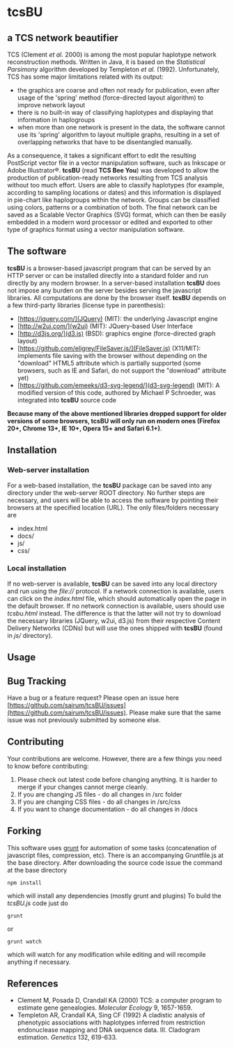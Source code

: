 # tcsBU

## a TCS network beautifier

TCS (Clement *et al.* 2000) is among the most popular haplotype network reconstruction methods. Written in Java, it is based on the *Statistical Parsimony* algorithm developed by Templeton *et al.* (1992). Unfortunately, TCS has some major limitations related with its output: 

- the graphics are coarse and often not ready for publication, even after usage of the 'spring' method (force-directed layout algorithm) to improve network layout
- there is no built-in way of classifying haplotypes and displaying that information in haplogroups
- when more than one network is present in the data, the software cannot use its 'spring' algorithm to layout multiple graphs, resulting in a set of overlapping networks that have to be disentangled manually. 


As a consequence, it takes a significant effort to edit the resulting PostScript vector file in a vector manipulation software, such as Inkscape or Adobe Illustrator&reg;. **tcsBU** (read **TCS Bee You**) was developed to allow the production of publication-ready networks resulting from TCS analysis without too much effort. Users are able to classify haplotypes (for example, according to sampling locations or dates) and this information is displayed in pie-chart like haplogroups within the network. Groups can be classified using colors, patterns or a combination of both. The final network can be saved as a Scalable Vector Graphics (SVG) format, which can then be easily embedded in a modern word processor or edited and exported to other type of graphics format using a vector manipulation software.

## The software

**tcsBU** is a browser-based javascript program that can be served by an HTTP server or can be installed directly into a standard folder and run directly by any modern browser. In a server-based installation **tcsBU** does not impose any burden on the server besides serving the javascript libraries. All computations are done by the browser itself. **tcsBU** depends on a few third-party libraries (license type in parenthesis):

- [https://jquery.com/](JQuery) (MIT): the underlying Javascript engine
- [http://w2ui.com/](w2ui) (MIT): JQuery-based User Interface
- [http://d3js.org/](d3.js) (BSD): graphics engine (force-directed graph layout)
- [https://github.com/eligrey/FileSaver.js/](FileSaver.js) (X11/MIT): implements file saving with the browser without depending on the "download" HTML5 attribute which is partially supported (some browsers, such as IE and Safari, do not support the "download" attribute yet)
- [https://github.com/emeeks/d3-svg-legend/](d3-svg-legend) (MIT): A modified version of this code, authored by Michael P Schroeder, was integrated into **tcsBU** source code


**Because many of the above mentioned libraries dropped support for older versions of some browsers, tcsBU will only run on modern ones (Firefox 20+, Chrome 13+, IE 10+, Opera 15+ and Safari 6.1+)**.

## Installation

### Web-server installation
For a web-based installation, the **tcsBU** package can be saved into any directory under the web-server ROOT directory. No further steps are necessary, and users will be able to access the software by pointing their browsers at the specified location (URL). The only files/folders necessary are

* index.html
* docs/
* js/
* css/

### Local installation

If no web-server is available, **tcsBU** can be saved into any local directory and run using the *file://* protocol. If a network connection is available, users can click on the *index.html* file, which should automatically open the page in the default browser. If no network connection is available, users should use *tcsbu.html* instead. The difference is that the latter will not try to download the necessary libraries (JQuery, w2ui, d3.js) from their respective Content Delivery Networks (CDNs) but will use the ones shipped with **tcsBU** (found in *js/* directory).

## Usage




## Bug Tracking

Have a bug or a feature request? Please open an issue here [https://github.com/sairum/tcsBU/issues](https://github.com/sairum/tcsBU/issues). 
Please make sure that the same issue was not previously submitted by someone else.

## Contributing

Your contributions are welcome. However, there are a few things you need to know before contributing:

1. Please check out latest code before changing anything. It is harder to merge if your changes cannot merge cleanly.
2. If you are changing JS files - do all changes in /src folder
3. If you are changing CSS files - do all changes in /src/css
4. If you want to change documentation - do all changes in /docs

## Forking

This software uses [grunt](http://gruntjs.com/) for automation of some tasks (concatenation of javascript files, compression, etc). There is an accompanying Gruntfile.js at the base directory. After downloading the source code issue the command at the base directory

```
npm install
```

which will install any dependencies (mostly grunt and plugins) To build the *tcsBU.js* code just do

```
grunt
```

or

```
grunt watch
```

which will watch for any modification while editing and will recompile anything if necessary.

## References
- Clement M, Posada D, Crandall KA (2000) TCS: a computer program to estimate gene genealogies. *Molecular Ecology* 9, 1657-1659.
- Templeton AR, Crandall KA, Sing CF (1992) A cladistic analysis of phenotypic associations with haplotypes inferred from restriction endonuclease mapping and DNA sequence data. III. Cladogram estimation. *Genetics* 132, 619-633.



